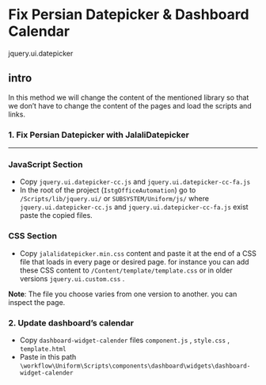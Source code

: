 # Fix Persian Datepicker & Dashboard Calendar

jquery.ui.datepicker

## intro

In this method we will change the content of the mentioned library so that we don’t have to change the content of the pages and load the scripts and links.

### 1. Fix Persian Datepicker with JalaliDatepicker

---

### JavaScript Section

- Copy `jquery.ui.datepicker-cc.js` and `jquery.ui.datepicker-cc-fa.js`
- In the root of the project (`IstgOfficeAutomation`) go to `/Scripts/lib/jquery.ui/` or `SUBSYSTEM/Uniform/js/` where `jquery.ui.datepicker-cc.js` and `jquery.ui.datepicker-cc-fa.js` exist paste the copied files.

### CSS Section

- Copy `jalalidatepicker.min.css` content and paste it at the end of a CSS file that loads in every page or desired page. for instance you can add these CSS content to `/Content/template/template.css` or in older versions `jquery.ui.custom.css` .

**Note**: The file you choose varies from one version to another. you can inspect the page.

### 2. Update dashboard’s calendar

- Copy `dashboard-widget-calender` files `component.js` , `style.css` , `template.html`
- Paste in this path `\workflow\Uniform\Scripts\components\dashboard\widgets\dashboard-widget-calender`
